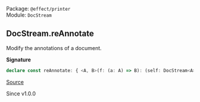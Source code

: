 Package: `@effect/printer`<br />
Module: `DocStream`<br />

## DocStream.reAnnotate

Modify the annotations of a document.

**Signature**

```ts
declare const reAnnotate: { <A, B>(f: (a: A) => B): (self: DocStream<A>) => DocStream<B>; <A, B>(self: DocStream<A>, f: (a: A) => B): DocStream<B>; }
```

[Source](https://github.com/Effect-TS/effect/tree/main/packages/printer/src/DocStream.ts#L313)

Since v1.0.0